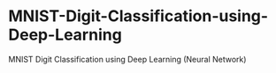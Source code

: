 # MNIST-Digit-Classification-using-Deep-Learning
MNIST Digit Classification using Deep Learning (Neural Network)
